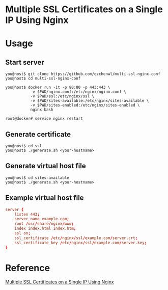 # Multiple SSL Certificates on a Single IP Using Nginx

# Usage

## Start server

```
you@host$ git clone https://github.com/qzchenwl/multi-ssl-nginx-conf
you@host$ cd multi-ssl-nginx-conf

you@host$ docker run -it -p 80:80 -p 443:443 \
           -v $PWD/nginx.conf:/etc/nginx/nginx.conf \
           -v $PWD/ssl:/etc/nginx/ssl \
           -v $PWD/sites-available:/etc/nginx/sites-available \
           -v $PWD/sites-enabled:/etc/nginx/sites-enabled \
           nginx bash

root@docker# service nginx restart
```

## Generate certificate

```
you@host$ cd ssl
you@host$ ./generate.sh <your-hostname>
```

## Generate virtual host file

```
you@host$ cd sites-available
you@host$ ./generate.sh <your-hostname>
```

## Example virtual host file

```conf
server {
    listen 443;
    server_name example.com;
    root /usr/share/nginx/www;
    index index.html index.htm;
    ssl on;
    ssl_certificate /etc/nginx/ssl/example.com/server.crt;
    ssl_certificate_key /etc/nginx/ssl/example.com/server.key;
}
```

# Reference

[Multiple SSL Certificates on a Single IP Using Nginx](http://www.supportpro.com/blog/multiple-ssl-certificates-on-a-single-ip-using-nginx/)

